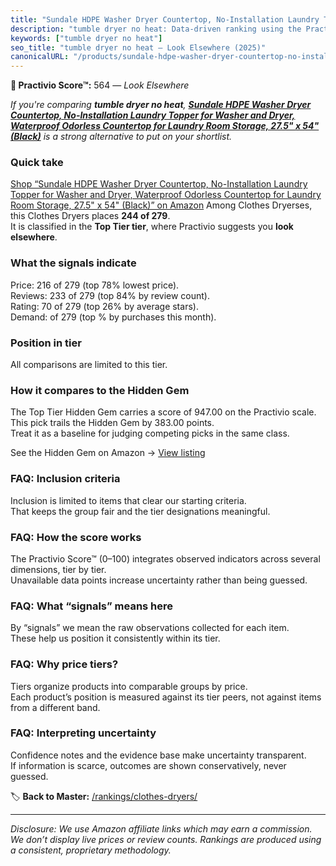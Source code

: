 ```yaml
---
title: "Sundale HDPE Washer Dryer Countertop, No-Installation Laundry Topper for Washer and Dryer, Waterproof Odorless Countertop for Laundry Room Storage, 27.5\" x 54\" (Black)"
description: "tumble dryer no heat: Data-driven ranking using the Practivio Score™. Positioned by quality, value, demand, findability, momentum."
keywords: ["tumble dryer no heat"]
seo_title: "tumble dryer no heat — Look Elsewhere (2025)"
canonicalURL: "/products/sundale-hdpe-washer-dryer-countertop-no-installation-laundry-topper-for-washer-and-dryer-waterproof-odorless-countertop-for-laundry-room-storage-275-x-54-black-B0DYHJ2BGQ/"
---
```


**🚫 Practivio Score™:** 564 — _Look Elsewhere_


*If you're comparing **tumble dryer no heat**, **[Sundale HDPE Washer Dryer Countertop, No-Installation Laundry Topper for Washer and Dryer, Waterproof Odorless Countertop for Laundry Room Storage, 27.5" x 54" (Black)](https://www.amazon.com/dp/B0DYHJ2BGQ?tag=practivio-20)** is a strong alternative to put on your shortlist.*
### Quick take
[Shop “Sundale HDPE Washer Dryer Countertop, No-Installation Laundry Topper for Washer and Dryer, Waterproof Odorless Countertop for Laundry Room Storage, 27.5" x 54" (Black)” on Amazon](https://www.amazon.com/dp/B0DYHJ2BGQ?tag=practivio-20)
Among Clothes Dryerses, this Clothes Dryers places **244 of 279**.  
It is classified in the **Top Tier tier**, where Practivio suggests you **look elsewhere**.

### What the signals indicate
Price: 216 of 279 (top 78% lowest price).  
Reviews: 233 of 279 (top 84% by review count).  
Rating: 70 of 279 (top 26% by average stars).  
Demand:  of 279 (top % by purchases this month).

### Position in tier
All comparisons are limited to this tier.

### How it compares to the Hidden Gem
The Top Tier Hidden Gem carries a score of 947.00 on the Practivio scale.  
This pick trails the Hidden Gem by 383.00 points.  
Treat it as a baseline for judging competing picks in the same class.  

See the Hidden Gem on Amazon → [View listing](https://www.amazon.com/dp/B007P3N9O4?tag=practivio-20)

### FAQ: Inclusion criteria
Inclusion is limited to items that clear our starting criteria.  
That keeps the group fair and the tier designations meaningful.

### FAQ: How the score works
The Practivio Score™ (0–100) integrates observed indicators across several dimensions, tier by tier.  
Unavailable data points increase uncertainty rather than being guessed.

### FAQ: What “signals” means here
By “signals” we mean the raw observations collected for each item.  
These help us position it consistently within its tier.

### FAQ: Why price tiers?
Tiers organize products into comparable groups by price.  
Each product’s position is measured against its tier peers, not against items from a different band.

### FAQ: Interpreting uncertainty
Confidence notes and the evidence base make uncertainty transparent.  
If information is scarce, outcomes are shown conservatively, never guessed.


🏷️ **Back to Master:** [/rankings/clothes-dryers/](/rankings/clothes-dryers/)

---
_Disclosure: We use Amazon affiliate links which may earn a commission. We don’t display live prices or review counts. Rankings are produced using a consistent, proprietary methodology._
